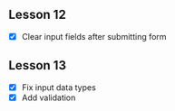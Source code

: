 ## Lesson 12

- [x] Clear input fields after submitting form

## Lesson 13

- [x] Fix input data types
- [x] Add validation